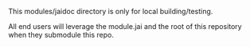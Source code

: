 This modules/jaidoc directory is only for local building/testing. 

All end users will leverage the module.jai and the root of this repository when they submodule this repo.